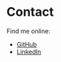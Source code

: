 # Contact
Find me online:
- [GitHub](https://github.com/shashanklaur)
- [LinkedIn](https://www.linkedin.com/in/shashanklaur)
